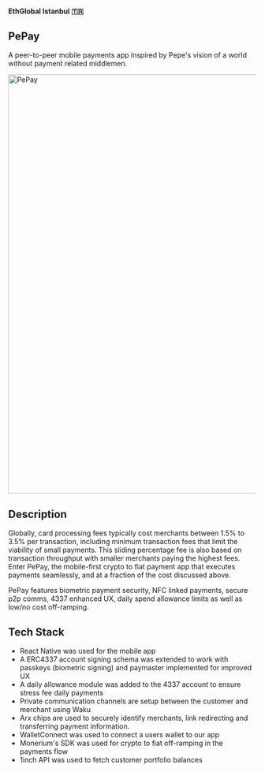 #### EthGlobal Istanbul 🇹🇷
## PePay
A peer-to-peer mobile payments app inspired by Pepe's vision of a world without payment related middlemen.

<div align="left">
    <img src="https://cdn.discordapp.com/attachments/703519758934343702/1175617287798149150/Screenshot_2023-11-19_at_00.08.21.png?ex=656be1eb&is=65596ceb&hm=ef57550cae7257b489d744c5040624c234a06549d39df47c787b9deac1ecac6a&" alt="PePay" width="850">
</div>

## Description
Globally, card processing fees typically cost merchants between 1.5% to 3.5% per transaction, including minimum transaction fees that limit the viability of small payments. This sliding percentage fee is also based on transaction throughput with smaller merchants paying the highest fees. Enter PePay, the mobile-first crypto to fiat payment app that executes payments seamlessly, and at a fraction of the cost discussed above.

PePay features biometric payment security, NFC linked payments, secure p2p comms, 4337 enhanced UX, daily spend allowance limits as well as low/no cost off-ramping.

## Tech Stack
- React Native was used for the mobile app
- A ERC4337 account signing schema was extended to work with passkeys (biometric signing) and paymaster implemented for improved UX
- A daily allowance module was added to the 4337 account to ensure stress fee daily payments
- Private communication channels are setup between the customer and merchant using Waku
- Arx chips are used to securely identify merchants, link redirecting and transferring payment information.
- WalletConnect was used to connect a users wallet to our app
- Monerium's SDK was used for crypto to fiat off-ramping in the payments flow
- 1inch API was used to fetch customer portfolio balances